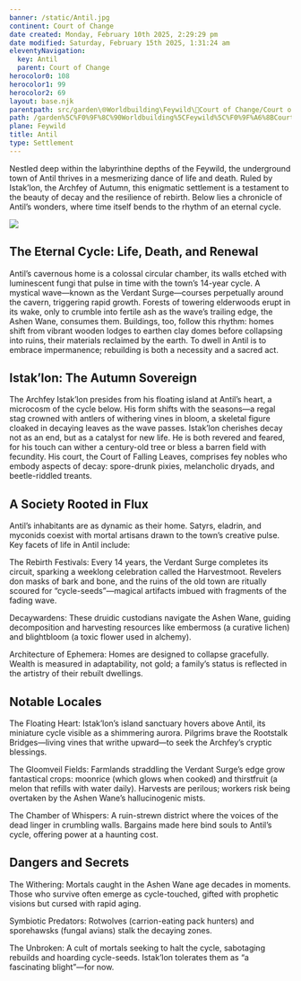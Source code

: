 ```yaml
---
banner: /static/Antil.jpg
continent: Court of Change
date created: Monday, February 10th 2025, 2:29:29 pm
date modified: Saturday, February 15th 2025, 1:31:24 am
eleventyNavigation:
  key: Antil
  parent: Court of Change
herocolor0: 108
herocolor1: 99
herocolor2: 69
layout: base.njk
parentpath: src/garden\🌐Worldbuilding\Feywild\🦋Court of Change/Court of Change.md
path: /garden%5C%F0%9F%8C%90Worldbuilding%5CFeywild%5C%F0%9F%A6%8BCourt%20of%20Change%5CRegions%5CAntil/
plane: Feywild
title: Antil
type: Settlement
---
```


Nestled deep within the labyrinthine depths of the Feywild, the underground town of Antil thrives in a mesmerizing dance of life and death. Ruled by Istak’lon, the Archfey of Autumn, this enigmatic settlement is a testament to the beauty of decay and the resilience of rebirth. Below lies a chronicle of Antil’s wonders, where time itself bends to the rhythm of an eternal cycle.

![](/static/Antil%20Map.png)

## The Eternal Cycle: Life, Death, and Renewal

Antil’s cavernous home is a colossal circular chamber, its walls etched with luminescent fungi that pulse in time with the town’s 14-year cycle. A mystical wave—known as the Verdant Surge—courses perpetually around the cavern, triggering rapid growth. Forests of towering elderwoods erupt in its wake, only to crumble into fertile ash as the wave’s trailing edge, the Ashen Wane, consumes them. Buildings, too, follow this rhythm: homes shift from vibrant wooden lodges to earthen clay domes before collapsing into ruins, their materials reclaimed by the earth. To dwell in Antil is to embrace impermanence; rebuilding is both a necessity and a sacred act.

## Istak’lon: The Autumn Sovereign

The Archfey Istak’lon presides from his floating island at Antil’s heart, a microcosm of the cycle below. His form shifts with the seasons—a regal stag crowned with antlers of withering vines in bloom, a skeletal figure cloaked in decaying leaves as the wave passes. Istak’lon cherishes decay not as an end, but as a catalyst for new life. He is both revered and feared, for his touch can wither a century-old tree or bless a barren field with fecundity. His court, the Court of Falling Leaves, comprises fey nobles who embody aspects of decay: spore-drunk pixies, melancholic dryads, and beetle-riddled treants.

## A Society Rooted in Flux

Antil’s inhabitants are as dynamic as their home. Satyrs, eladrin, and myconids coexist with mortal artisans drawn to the town’s creative pulse. Key facets of life in Antil include:

The Rebirth Festivals: Every 14 years, the Verdant Surge completes its circuit, sparking a weeklong celebration called the Harvestmoot. Revelers don masks of bark and bone, and the ruins of the old town are ritually scoured for “cycle-seeds”—magical artifacts imbued with fragments of the fading wave.

Decaywardens: These druidic custodians navigate the Ashen Wane, guiding decomposition and harvesting resources like embermoss (a curative lichen) and blightbloom (a toxic flower used in alchemy).

Architecture of Ephemera: Homes are designed to collapse gracefully. Wealth is measured in adaptability, not gold; a family’s status is reflected in the artistry of their rebuilt dwellings.

## Notable Locales

The Floating Heart: Istak’lon’s island sanctuary hovers above Antil, its miniature cycle visible as a shimmering aurora. Pilgrims brave the Rootstalk Bridges—living vines that writhe upward—to seek the Archfey’s cryptic blessings.

The Gloomveil Fields: Farmlands straddling the Verdant Surge’s edge grow fantastical crops: moonrice (which glows when cooked) and thirstfruit (a melon that refills with water daily). Harvests are perilous; workers risk being overtaken by the Ashen Wane’s hallucinogenic mists.

The Chamber of Whispers: A ruin-strewn district where the voices of the dead linger in crumbling walls. Bargains made here bind souls to Antil’s cycle, offering power at a haunting cost.

## Dangers and Secrets

The Withering: Mortals caught in the Ashen Wane age decades in moments. Those who survive often emerge as cycle-touched, gifted with prophetic visions but cursed with rapid aging.

Symbiotic Predators: Rotwolves (carrion-eating pack hunters) and sporehawsks (fungal avians) stalk the decaying zones.

The Unbroken: A cult of mortals seeking to halt the cycle, sabotaging rebuilds and hoarding cycle-seeds. Istak’lon tolerates them as “a fascinating blight”—for now.